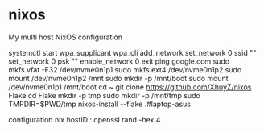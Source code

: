 # nixos
My multi host NixOS configuration



systemctl start wpa_supplicant
wpa_cli
add_network
set_network 0 ssid ""
set_network 0 psk ""
enable_network 0
exit
ping google.com
sudo mkfs.vfat -F32 /dev/nvme0n1p1
sudo mkfs.ext4 /dev/nvme0n1p2
sudo mount /dev/nvme0n1p2 /mnt
sudo mkdir -p /mnt/boot
sudo mount /dev/nvme0n1p1 /mnt/boot
cd ~
git clone https://github.com/XhuyZ/nixos Flake
cd Flake
mkdir -p tmp
sudo mkdir -p /mnt/tmp
sudo TMPDIR=$PWD/tmp nixos-install --flake .#laptop-asus

configuration.nix hostID : openssl rand -hex 4
